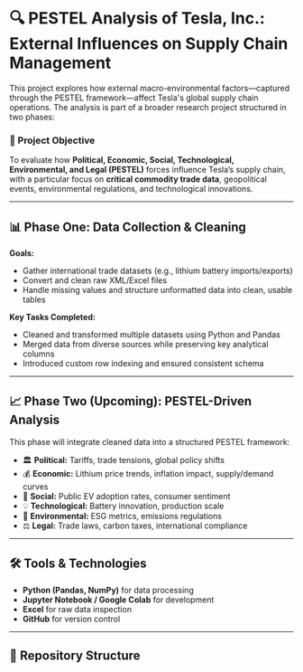 # 🔍 PESTEL Analysis of Tesla, Inc.: External Influences on Supply Chain Management

This project explores how external macro-environmental factors—captured through the PESTEL framework—affect Tesla's global supply chain operations. The analysis is part of a broader research project structured in two phases:

### 📘 Project Objective
To evaluate how **Political, Economic, Social, Technological, Environmental, and Legal (PESTEL)** forces influence Tesla’s supply chain, with a particular focus on **critical commodity trade data**, geopolitical events, environmental regulations, and technological innovations.

---

## 📊 Phase One: Data Collection & Cleaning

**Goals:**
- Gather international trade datasets (e.g., lithium battery imports/exports)
- Convert and clean raw XML/Excel files
- Handle missing values and structure unformatted data into clean, usable tables

**Key Tasks Completed:**
- Cleaned and transformed multiple datasets using Python and Pandas
- Merged data from diverse sources while preserving key analytical columns
- Introduced custom row indexing and ensured consistent schema

---

## 📈 Phase Two (Upcoming): PESTEL-Driven Analysis

This phase will integrate cleaned data into a structured PESTEL framework:
- 🏛️ **Political:** Tariffs, trade tensions, global policy shifts
- 💰 **Economic:** Lithium price trends, inflation impact, supply/demand curves
- 👥 **Social:** Public EV adoption rates, consumer sentiment
- 💡 **Technological:** Battery innovation, production scale
- 🌱 **Environmental:** ESG metrics, emissions regulations
- ⚖️ **Legal:** Trade laws, carbon taxes, international compliance

---

## 🛠️ Tools & Technologies

- **Python (Pandas, NumPy)** for data processing
- **Jupyter Notebook / Google Colab** for development
- **Excel** for raw data inspection
- **GitHub** for version control

---

## 📁 Repository Structure

